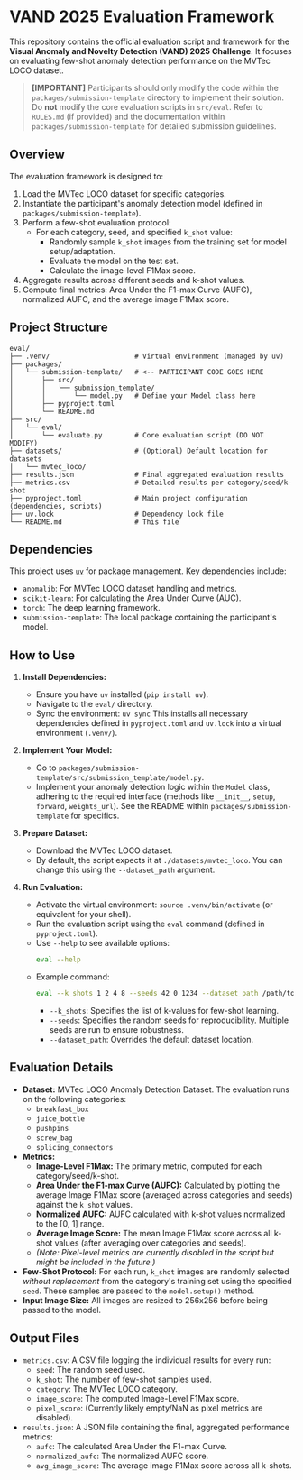 # VAND 2025 Evaluation Framework

This repository contains the official evaluation script and framework for the **Visual Anomaly and Novelty Detection (VAND) 2025 Challenge**. It focuses on evaluating few-shot anomaly detection performance on the MVTec LOCO dataset.

> **[IMPORTANT]** Participants should only modify the code within the `packages/submission-template` directory to implement their solution. Do **not** modify the core evaluation scripts in `src/eval`. Refer to `RULES.md` (if provided) and the documentation within `packages/submission-template` for detailed submission guidelines.

## Overview

The evaluation framework is designed to:

1.  Load the MVTec LOCO dataset for specific categories.
2.  Instantiate the participant's anomaly detection model (defined in `packages/submission-template`).
3.  Perform a few-shot evaluation protocol:
    - For each category, seed, and specified `k_shot` value:
      - Randomly sample `k_shot` images from the training set for model setup/adaptation.
      - Evaluate the model on the test set.
      - Calculate the image-level F1Max score.
4.  Aggregate results across different seeds and k-shot values.
5.  Compute final metrics: Area Under the F1-max Curve (AUFC), normalized AUFC, and the average image F1Max score.

## Project Structure

```
eval/
├── .venv/                     # Virtual environment (managed by uv)
├── packages/
│   └── submission-template/   # <-- PARTICIPANT CODE GOES HERE
│       ├── src/
│       │   └── submission_template/
│       │       └── model.py   # Define your Model class here
│       ├── pyproject.toml
│       └── README.md
├── src/
│   └── eval/
│       └── evaluate.py        # Core evaluation script (DO NOT MODIFY)
├── datasets/                  # (Optional) Default location for datasets
│   └── mvtec_loco/
├── results.json               # Final aggregated evaluation results
├── metrics.csv                # Detailed results per category/seed/k-shot
├── pyproject.toml             # Main project configuration (dependencies, scripts)
├── uv.lock                    # Dependency lock file
└── README.md                  # This file
```

## Dependencies

This project uses [`uv`](https://github.com/astral-sh/uv) for package management. Key dependencies include:

- `anomalib`: For MVTec LOCO dataset handling and metrics.
- `scikit-learn`: For calculating the Area Under Curve (AUC).
- `torch`: The deep learning framework.
- `submission-template`: The local package containing the participant's model.

## How to Use

1.  **Install Dependencies:**

    - Ensure you have `uv` installed (`pip install uv`).
    - Navigate to the `eval/` directory.
    - Sync the environment:
      `uv sync`
      This installs all necessary dependencies defined in `pyproject.toml` and `uv.lock` into a virtual environment (`.venv/`).

2.  **Implement Your Model:**

    - Go to `packages/submission-template/src/submission_template/model.py`.
    - Implement your anomaly detection logic within the `Model` class, adhering to the required interface (methods like `__init__`, `setup`, `forward`, `weights_url`). See the README within `packages/submission-template` for specifics.

3.  **Prepare Dataset:**

    - Download the MVTec LOCO dataset.
    - By default, the script expects it at `./datasets/mvtec_loco`. You can change this using the `--dataset_path` argument.

4.  **Run Evaluation:**
    - Activate the virtual environment: `source .venv/bin/activate` (or equivalent for your shell).
    - Run the evaluation script using the `eval` command (defined in `pyproject.toml`).
    - Use `--help` to see available options:
      ```bash
      eval --help
      ```
    - Example command:
      ```bash
      eval --k_shots 1 2 4 8 --seeds 42 0 1234 --dataset_path /path/to/your/mvtec_loco
      ```
      - `--k_shots`: Specifies the list of k-values for few-shot learning.
      - `--seeds`: Specifies the random seeds for reproducibility. Multiple seeds are run to ensure robustness.
      - `--dataset_path`: Overrides the default dataset location.

## Evaluation Details

- **Dataset:** MVTec LOCO Anomaly Detection Dataset. The evaluation runs on the following categories:
  - `breakfast_box`
  - `juice_bottle`
  - `pushpins`
  - `screw_bag`
  - `splicing_connectors`
- **Metrics:**
  - **Image-Level F1Max:** The primary metric, computed for each category/seed/k-shot.
  - **Area Under the F1-max Curve (AUFC):** Calculated by plotting the average Image F1Max score (averaged across categories and seeds) against the `k_shot` values.
  - **Normalized AUFC:** AUFC calculated with k-shot values normalized to the [0, 1] range.
  - **Average Image Score:** The mean Image F1Max score across all k-shot values (after averaging over categories and seeds).
  - _(Note: Pixel-level metrics are currently disabled in the script but might be included in the future.)_
- **Few-Shot Protocol:** For each run, `k_shot` images are randomly selected _without replacement_ from the category's training set using the specified `seed`. These samples are passed to the `model.setup()` method.
- **Input Image Size:** All images are resized to 256x256 before being passed to the model.

## Output Files

- `metrics.csv`: A CSV file logging the individual results for every run:
  - `seed`: The random seed used.
  - `k_shot`: The number of few-shot samples used.
  - `category`: The MVTec LOCO category.
  - `image_score`: The computed Image-Level F1Max score.
  - `pixel_score`: (Currently likely empty/NaN as pixel metrics are disabled).
- `results.json`: A JSON file containing the final, aggregated performance metrics:
  - `aufc`: The calculated Area Under the F1-max Curve.
  - `normalized_aufc`: The normalized AUFC score.
  - `avg_image_score`: The average image F1Max score across all k-shots.

